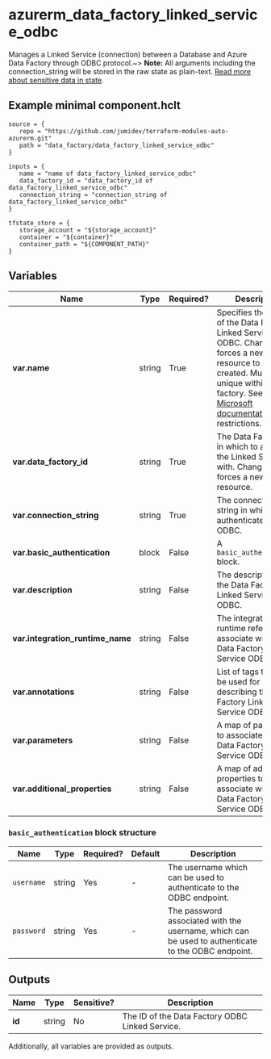 # azurerm_data_factory_linked_service_odbc

Manages a Linked Service (connection) between a Database and Azure Data Factory through ODBC protocol.~> **Note:** All arguments including the connection_string will be stored in the raw state as plain-text. [Read more about sensitive data in state](/docs/state/sensitive-data.html).

## Example minimal component.hclt

```hcl
source = {
   repo = "https://github.com/jumidev/terraform-modules-auto-azurerm.git" 
   path = "data_factory/data_factory_linked_service_odbc" 
}

inputs = {
   name = "name of data_factory_linked_service_odbc" 
   data_factory_id = "data_factory_id of data_factory_linked_service_odbc" 
   connection_string = "connection_string of data_factory_linked_service_odbc" 
}

tfstate_store = {
   storage_account = "${storage_account}" 
   container = "${container}" 
   container_path = "${COMPONENT_PATH}" 
}

```

## Variables

| Name | Type | Required? |  Description |
| ---- | ---- | --------- |  ----------- |
| **var.name** | string | True | Specifies the name of the Data Factory Linked Service ODBC. Changing this forces a new resource to be created. Must be unique within a data factory. See the [Microsoft documentation](https://docs.microsoft.com/azure/data-factory/naming-rules) for all restrictions. | 
| **var.data_factory_id** | string | True | The Data Factory ID in which to associate the Linked Service with. Changing this forces a new resource. | 
| **var.connection_string** | string | True | The connection string in which to authenticate with ODBC. | 
| **var.basic_authentication** | block | False | A `basic_authentication` block. | 
| **var.description** | string | False | The description for the Data Factory Linked Service ODBC. | 
| **var.integration_runtime_name** | string | False | The integration runtime reference to associate with the Data Factory Linked Service ODBC. | 
| **var.annotations** | string | False | List of tags that can be used for describing the Data Factory Linked Service ODBC. | 
| **var.parameters** | string | False | A map of parameters to associate with the Data Factory Linked Service ODBC. | 
| **var.additional_properties** | string | False | A map of additional properties to associate with the Data Factory Linked Service ODBC. | 

### `basic_authentication` block structure

| Name | Type | Required? | Default | Description |
| ---- | ---- | --------- | ------- | ----------- |
| `username` | string | Yes | - | The username which can be used to authenticate to the ODBC endpoint. |
| `password` | string | Yes | - | The password associated with the username, which can be used to authenticate to the ODBC endpoint. |



## Outputs

| Name | Type | Sensitive? | Description |
| ---- | ---- | --------- | --------- |
| **id** | string | No  | The ID of the Data Factory ODBC Linked Service. | 

Additionally, all variables are provided as outputs.
